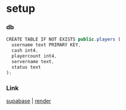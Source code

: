 # setup
### db

```js
CREATE TABLE IF NOT EXISTS public.players (
  username text PRIMARY KEY,
  cash int4,
  playercount int4,
  servername text,
  status text
);
```
### Link
[supabase](https://supabase.com)  |  [render](https://render.com)
